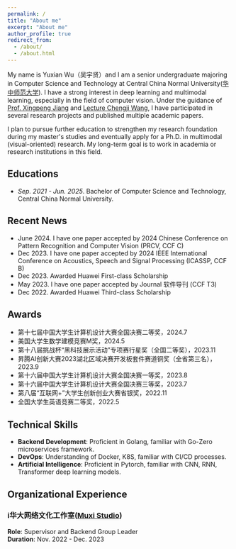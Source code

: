 ```yaml
---
permalink: /
title: "About me"
excerpt: "About me"
author_profile: true
redirect_from: 
  - /about/
  - /about.html
---
```

My name is Yuxian Wu（吴宇贤）and I am a senior undergraduate majoring in Computer Science and Technology at Central China Normal University([华中师范大学](https://www.ccnu.edu.cn/)). I have a strong interest in deep learning and multimodal learning, especially in the field of computer vision. Under the guidance of [Prof. Xingpeng Jiang](http://cs.ccnu.edu.cn/info/1097/2097.htm) and [Lecture Chengji Wang](http://cs.ccnu.edu.cn/info/1097/2753.htm), I have participated in several research projects and published multiple academic papers.

I plan to pursue further education to strengthen my research foundation during my master's studies and eventually apply for a Ph.D. in multimodal (visual-oriented) research. My long-term goal is to work in academia or research institutions in this field.

## Educations

* *Sep. 2021 - Jun. 2025*. Bachelor of Computer Science and Technology, Central China Normal University.


## Recent News

* June 2024. I have one paper accepted by 2024 Chinese Conference on Pattern Recognition and Computer Vision (PRCV, CCF C)
* Dec 2023. I have one paper accepted by 2024 IEEE International Conference on Acoustics, Speech and Signal Processing (ICASSP, CCF B)
* Dec 2023. Awarded Huawei First-class Scholarship
* May 2023. I have one paper accepted by  Journal 软件导刊 (CCF T3)
* Dec 2022. Awarded Huawei Third-class Scholarship

## Awards 

*  第十七届中国大学生计算机设计大赛全国决赛二等奖，2024.7
*  美国大学生数学建模竞赛M奖，2024.5
*  第十八届挑战杯“黑科技展示活动”专项赛行星奖（全国二等奖），2023.11
*  昇腾AI创新大赛2023湖北区域决赛开发板套件赛道铜奖（全省第三名），2023.9
*  第十六届中国大学生计算机设计大赛全国决赛一等奖，2023.8
*  第十六届中国大学生计算机设计大赛全国决赛三等奖，2023.7
*  第八届“互联网+”大学生创新创业大赛省银奖，2022.11
*  全国大学生英语竞赛二等奖，2022.5



## Technical Skills

* **Backend Development**: Proficient in Golang, familiar with Go-Zero microservices framework.
* **DevOps**: Understanding of Docker, K8S, familiar with CI/CD processes.
* **Artificial Intelligence**: Proficient in Pytorch, familiar with CNN, RNN, Transformer deep learning models.

## Organizational Experience

### i华大网络文化工作室([Muxi Studio](https://muxi-tech.xyz/))
**Role**: Supervisor and Backend Group Leader  
**Duration**: Nov. 2022 - Dec. 2023







